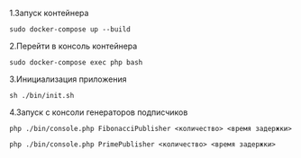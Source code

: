 
1.Запуск контейнера

    sudo docker-compose up --build

2.Перейти в консоль контейнера

    sudo docker-compose exec php bash

3.Инициализация приложения

    sh ./bin/init.sh

4.Запуск с консоли генераторов подписчиков

    php ./bin/console.php FibonacciPublisher <количество> <время задержки>

    php ./bin/console.php PrimePublisher <количество> <время задержки>
